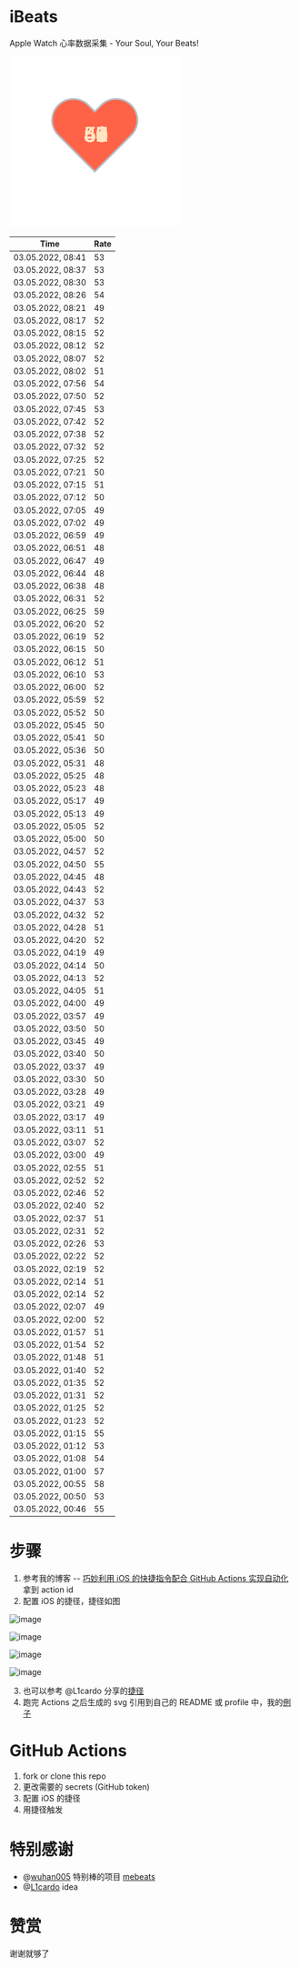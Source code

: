 # iBeats
Apple Watch 心率数据采集 - Your Soul, Your Beats!

![](./files/heart.svg)

<!--START_SECTION:my_heart_rate-->
| Time | Rate | 
 | ---- | ---- | 
| 03.05.2022, 08:41 | 53 |
| 03.05.2022, 08:37 | 53 |
| 03.05.2022, 08:30 | 53 |
| 03.05.2022, 08:26 | 54 |
| 03.05.2022, 08:21 | 49 |
| 03.05.2022, 08:17 | 52 |
| 03.05.2022, 08:15 | 52 |
| 03.05.2022, 08:12 | 52 |
| 03.05.2022, 08:07 | 52 |
| 03.05.2022, 08:02 | 51 |
| 03.05.2022, 07:56 | 54 |
| 03.05.2022, 07:50 | 52 |
| 03.05.2022, 07:45 | 53 |
| 03.05.2022, 07:42 | 52 |
| 03.05.2022, 07:38 | 52 |
| 03.05.2022, 07:32 | 52 |
| 03.05.2022, 07:25 | 52 |
| 03.05.2022, 07:21 | 50 |
| 03.05.2022, 07:15 | 51 |
| 03.05.2022, 07:12 | 50 |
| 03.05.2022, 07:05 | 49 |
| 03.05.2022, 07:02 | 49 |
| 03.05.2022, 06:59 | 49 |
| 03.05.2022, 06:51 | 48 |
| 03.05.2022, 06:47 | 49 |
| 03.05.2022, 06:44 | 48 |
| 03.05.2022, 06:38 | 48 |
| 03.05.2022, 06:31 | 52 |
| 03.05.2022, 06:25 | 59 |
| 03.05.2022, 06:20 | 52 |
| 03.05.2022, 06:19 | 52 |
| 03.05.2022, 06:15 | 50 |
| 03.05.2022, 06:12 | 51 |
| 03.05.2022, 06:10 | 53 |
| 03.05.2022, 06:00 | 52 |
| 03.05.2022, 05:59 | 52 |
| 03.05.2022, 05:52 | 50 |
| 03.05.2022, 05:45 | 50 |
| 03.05.2022, 05:41 | 50 |
| 03.05.2022, 05:36 | 50 |
| 03.05.2022, 05:31 | 48 |
| 03.05.2022, 05:25 | 48 |
| 03.05.2022, 05:23 | 48 |
| 03.05.2022, 05:17 | 49 |
| 03.05.2022, 05:13 | 49 |
| 03.05.2022, 05:05 | 52 |
| 03.05.2022, 05:00 | 50 |
| 03.05.2022, 04:57 | 52 |
| 03.05.2022, 04:50 | 55 |
| 03.05.2022, 04:45 | 48 |
| 03.05.2022, 04:43 | 52 |
| 03.05.2022, 04:37 | 53 |
| 03.05.2022, 04:32 | 52 |
| 03.05.2022, 04:28 | 51 |
| 03.05.2022, 04:20 | 52 |
| 03.05.2022, 04:19 | 49 |
| 03.05.2022, 04:14 | 50 |
| 03.05.2022, 04:13 | 52 |
| 03.05.2022, 04:05 | 51 |
| 03.05.2022, 04:00 | 49 |
| 03.05.2022, 03:57 | 49 |
| 03.05.2022, 03:50 | 50 |
| 03.05.2022, 03:45 | 49 |
| 03.05.2022, 03:40 | 50 |
| 03.05.2022, 03:37 | 49 |
| 03.05.2022, 03:30 | 50 |
| 03.05.2022, 03:28 | 49 |
| 03.05.2022, 03:21 | 49 |
| 03.05.2022, 03:17 | 49 |
| 03.05.2022, 03:11 | 51 |
| 03.05.2022, 03:07 | 52 |
| 03.05.2022, 03:00 | 49 |
| 03.05.2022, 02:55 | 51 |
| 03.05.2022, 02:52 | 52 |
| 03.05.2022, 02:46 | 52 |
| 03.05.2022, 02:40 | 52 |
| 03.05.2022, 02:37 | 51 |
| 03.05.2022, 02:31 | 52 |
| 03.05.2022, 02:26 | 53 |
| 03.05.2022, 02:22 | 52 |
| 03.05.2022, 02:19 | 52 |
| 03.05.2022, 02:14 | 51 |
| 03.05.2022, 02:14 | 52 |
| 03.05.2022, 02:07 | 49 |
| 03.05.2022, 02:00 | 52 |
| 03.05.2022, 01:57 | 51 |
| 03.05.2022, 01:54 | 52 |
| 03.05.2022, 01:48 | 51 |
| 03.05.2022, 01:40 | 52 |
| 03.05.2022, 01:35 | 52 |
| 03.05.2022, 01:31 | 52 |
| 03.05.2022, 01:25 | 52 |
| 03.05.2022, 01:23 | 52 |
| 03.05.2022, 01:15 | 55 |
| 03.05.2022, 01:12 | 53 |
| 03.05.2022, 01:08 | 54 |
| 03.05.2022, 01:00 | 57 |
| 03.05.2022, 00:55 | 58 |
| 03.05.2022, 00:50 | 53 |
| 03.05.2022, 00:46 | 55 |

<!--END_SECTION:my_heart_rate-->

# 步骤
1. 参考我的博客 -- [巧妙利用 iOS 的快捷指令配合 GitHub Actions 实现自动化](https://github.com/yihong0618/gitblog/issues/198) 拿到 action id
2. 配置 iOS 的捷径，捷径如图

![image](https://user-images.githubusercontent.com/15976103/122154218-0db0b480-ce97-11eb-93bb-5aec07c558dc.png)

![image](https://user-images.githubusercontent.com/15976103/122154236-186b4980-ce97-11eb-8e4b-70551a0391ae.png)

![image](https://user-images.githubusercontent.com/15976103/122154268-2d47dd00-ce97-11eb-902e-3acf292265a9.png)

![image](https://user-images.githubusercontent.com/15976103/122174055-fa144680-ceb4-11eb-9be2-3eb83cd516f7.png)

3. 也可以参考 @L1cardo 分享的[捷径](https://www.icloud.com/shortcuts/6ab6047b459c41ad822ad6b94b1c03d4)
4. 跑完 Actions 之后生成的 svg 引用到自己的 README 或 profile 中，我的[例子](https://github.com/yihong0618) 

# GitHub Actions

1. fork or clone this repo
2. 更改需要的 secrets (GitHub token)
3. 配置 iOS 的捷径
4. 用捷径触发

# 特别感谢
- @[wuhan005](https://github.com/wuhan005) 特别棒的项目 [mebeats](https://github.com/wuhan005/mebeats)
- @[L1cardo](https://github.com/L1cardo) idea

# 赞赏
谢谢就够了
